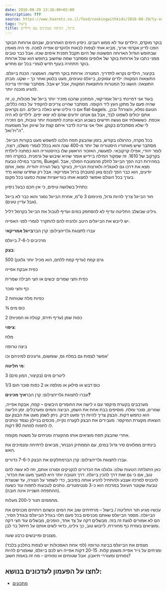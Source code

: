 ```yaml
---
date: 2016-08-29 13:26:00+03:00
description: ???
source: https://www.haaretz.co.il/food/cookingwithkids/2016-08-29/ty-article/0000017f-f8b3-d044-adff-fbfb45730000
tags: בישול
title: בייגל, הגרסה שמכינים עם הילדים
---
```


בוקר מוקדם, הילדים עוד לא ממש רעבים. ניסיון הימים האחרונים, שבהם ארוחות הבוקר הפכו לדיון אקדמי ארוך, מביא אותי לצפות לבאות ולהקדים אפייה למכה. מי היה מאמין שבחופש הגדול הארוחה הפשוטה של היום תקבל תפנית אימים שכזו. אבל כבר טובים ממני כתבו על ארוחות בוקר של אלופים ומסתבר שמה שחשוב בחופש הוא שכל ארוחת בוקר תתחרה בענף חדש לגמרי בכל יום מחדש.

בקיצור, הילדים נקראו לתדריך. המטרה: ארוחת בוקר חדשה. האמצעי: הכנת בייגלס. התוצאות המקוות: ילדים עסוקים, בייגלס טעימים, מעט בלגאן ואחר כך – שקט. מבחן התוצאה: הושגו כל המטרות והתוצאות המקוות, אבל יש אבל. מסתבר שהייתי צריכה להגיע מוכנה יותר.

בעוד אני דמיינתי בייגל אמריקאי, המתכון שהכנו מזכיר יותר בייגל של מכולות, נו, זה שהיה פעם על מתקן העץ ליד הקופה. מסתבר שהיינו צריכים להקפיד על כמה כללים, אם כי גילינו שיש כאלה בייגלים. הם נקראים flat-bagels. הטעם נפלא, והצורה? ובכן, אתם יכולים לשפוט לבד, אבל גם אנחנו יודעים שהם לא יצאו יפים. לילדים לא היה אכפת. כששאלתי אם נעשה חדשים בשבוע הבא ונחכה לתמונות יותר טובות, הם הזכירו לי שלא מסתכלים בקנקן. אולי אני צריכה לדבר איתם קצת על שיווק ועל משמעות ה"ויז'ואל".

בכל מקרה, כהרגלנו בקודש, בזמן שהבצק תפח הלכנו לפשפש מעט בקורות הבייגל. מסתבר שיש מאחוריו היסטוריה של יותר מ-400 שנה והוא בכלל לגמרי משלנו, רוצה, לומר יהודי, אפילו קרקובאי. למעשה, האזכור הראשון שלו בהיסטוריה הוא כמתנה ליולדת בקרקוב של 1610. זה שמקור המילה ביידיש אומר שהיא שיבוש של גרמנית. במקרה הזה מדובר במילה טבעת, Buegel. במהירות רבה הפך הבייגל לחלק מהמטבח הפולני, אבל מצא את דרכו גם לאנגליה ולארצות הברית, בעיקר בשל הגירה יהודית. ומאז, אתם יודעים, הוא כבר הפך לנכס צאן (מטבח) ברזל אמריקאי. אבל רק שתדעו שהוא נדד בערך בכל העולם ואפשר למצוא אותו בווריאציות שונות כמעט בכל מקום.

נתחיל בשלושה טיפים, כי אין חכם כבעל ניסיון:

חור הבייגל צריך להיות גדול, מינימום 3 ס"מ, אחרת הבייגל נסגר והוא כבר לא בייגל (אבל עדיין טעים).

גילינו שבשלב החליטה עדיף לא להסתפק במים ועדיף לטבול את הבייגל בקרמל דליל.

יש לייבש את הבייגלים היטב ולהניח להם להתקרר לגמרי לפני האפייה.

 עברו לתצוגת גלריהצילום: קרן הבר**בייגל אמריקאי**

מרכיבים ל-7-6 בייגלס

**בצק**:

500 גרם קמח (עדיף קמח ללחם, הוא מכיל יותר גלוטן)

כפית אבקת אפייה

כפית וחצי שמרים יבשים או חצי חבילה שמרית

כף וחצי סוכר

2 כפיות מלח שטוחות

¾ כוס מים

2 כפות שמן (עדיף תירס, קנולה או חמניות)

**ציפוי**:

מלח

ביצה טרופה

אפשר לצפות גם במלח גס, שומשום, גרעינים למיניהם וכו'

**מי חליטה**:

3 ליטרים מים (בקיצור, המון מים)

1/3 כוס דבש או סילאן או מולסה או 2 כפות סוכר חום

 עברו לתצוגת גלריהצילום: קרן הבר**איך מכינים?**

מערבבים בקערת מיקסר עם וו לישה את החומרים היבשים – קמח, אבקת אפייה, שמרים, סוכר ומלח. מוסיפים בבת אחת את השמן, הביצה והמים ומערבלים. זמן הלישה הוא כחמש דקות. הבצק צריך להיות רך ומעט דביק. ניתן לשמן מעט את הבצק עם הוצאתו מקערת המיקסר. מעבירים את הבצק לקערה נקייה, מכסים בניילון נצמד ונותנים לו לתפוח לפחות 90 דקות.

אחרי שהבצק תפח מוציאים אותו מהקערה ומניחים על משטח מקומח.

בינתיים ממלאים סיר גדול במים, עם הממתיק הנבחר, מביאים לרתיחה ומנמיכים את האש.

 עברו לתצוגת גלריהצילום: קרן הברמחלקים את הבצק ל-7-6 כדורים.

כאן התגלתה הטעות שלנו: גלגלנו את הכדורים לנקניקים וסגרנו אותם, וזה לא עשה להם טוב, אם כי גם זאת דרך להכין בייגלה. דרך הטובה יותר היא למעוך מעט את הכדור, להכניס למרכזו אצבע ולהתחיל להניע אותה בסיבוב, כדי לשמור על הצורה, עד שנוצרת טבעת שקוטר העיגול במרכזה הוא כ-3 סנטימטרים. נותנים לטבעות לתפוח עוד כשעה (ההתפחה השנייה אינה חובה).

מחממים תנור ל-200 מעלות.

עכשיו מגיע תור החליטה / בישול – מרתיחים שוב את המים וכשהם רותחים מכניסים את הבייגלה. מספר הבייגלס שאתם מכניסים בכל פעם תלוי בגודל הבייגלס ובגודל הסיר, הם לא אמורים לגעת זה בזה. מבשלים דקה על צד אחד, הופכים, מבשלים עוד חצי דקה ומוציאים בעזרת כף מחוררת. לייבוש טוב, כך גילינו, כדאי לשים אותם על חיתול בד לבן.

מצננים ומייבשים כרבע שעה.

מצפים את הבייגלס בביצה טרופה (לפי אחת האסכולות יש לצפות בחלבון בלבד) ומניחים על נייר אפייה משומן קלות. 20-15 דקות אפייה ויש לכם בייגלס, שאמורים להיות נפוחים ומעוררי תיאבון. אבל שטוחים או נפוחים – מה זה באמת חשוב?

לחצו על הפעמון לעדכונים בנושא:
------------------------------

* [מתכונים](/ty-tag/recipes-0000017f-da28-dea8-a77f-de6a4ba50000)